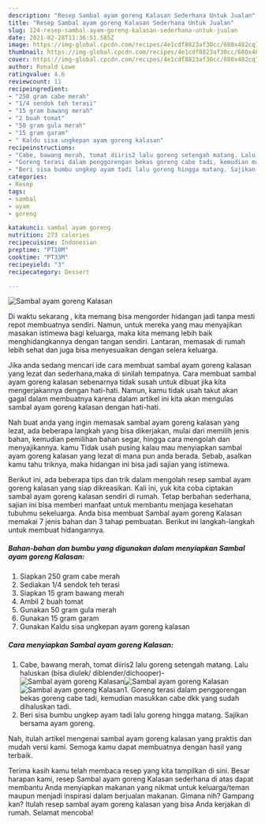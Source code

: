 ```yaml
---
description: "Resep Sambal ayam goreng Kalasan Sederhana Untuk Jualan"
title: "Resep Sambal ayam goreng Kalasan Sederhana Untuk Jualan"
slug: 124-resep-sambal-ayam-goreng-kalasan-sederhana-untuk-jualan
date: 2021-02-28T11:36:51.585Z
image: https://img-global.cpcdn.com/recipes/4e1cdf8823af30cc/680x482cq70/sambal-ayam-goreng-kalasan-foto-resep-utama.jpg
thumbnail: https://img-global.cpcdn.com/recipes/4e1cdf8823af30cc/680x482cq70/sambal-ayam-goreng-kalasan-foto-resep-utama.jpg
cover: https://img-global.cpcdn.com/recipes/4e1cdf8823af30cc/680x482cq70/sambal-ayam-goreng-kalasan-foto-resep-utama.jpg
author: Ronald Lowe
ratingvalue: 4.6
reviewcount: 11
recipeingredient:
- "250 gram cabe merah"
- "1/4 sendok teh terasi"
- "15 gram bawang merah"
- "2 buah tomat"
- "50 gram gula merah"
- "15 gram garam"
- " Kaldu sisa ungkepan ayam goreng kalasan"
recipeinstructions:
- "Cabe, bawang merah, tomat diiris2 lalu goreng setengah matang. Lalu haluskan (bisa diulek/ diblender/dichooper)-"
- "Goreng terasi dalam penggorengan bekas goreng cabe tadi, kemudian masukkan cabe dkk yang sudah dihaluskan tadi."
- "Beri sisa bumbu ungkep ayam tadi lalu goreng hingga matang. Sajikan bersama ayam goreng."
categories:
- Resep
tags:
- sambal
- ayam
- goreng

katakunci: sambal ayam goreng 
nutrition: 273 calories
recipecuisine: Indonesian
preptime: "PT10M"
cooktime: "PT33M"
recipeyield: "3"
recipecategory: Dessert

---
```



![Sambal ayam goreng Kalasan](https://img-global.cpcdn.com/recipes/4e1cdf8823af30cc/680x482cq70/sambal-ayam-goreng-kalasan-foto-resep-utama.jpg)

Di waktu  sekarang , kita memang bisa mengorder hidangan jadi tanpa mesti repot membuatnya sendiri. Namun, untuk mereka yang mau menyajikan masakan istimewa bagi keluarga, maka kita memang lebih baik menghidangkannya dengan tangan sendiri. Lantaran, memasak di rumah lebih sehat dan juga bisa menyesuaikan dengan selera keluarga.

Jika anda sedang mencari ide cara membuat sambal ayam goreng kalasan yang lezat dan sederhana,maka di sinilah tempatnya. Cara membuat sambal ayam goreng kalasan  sebenarnya tidak susah untuk dibuat jika kita mengerjakannya dengan hati-hati. Namun, kamu tidak usah takut akan gagal dalam membuatnya 
karena dalam artikel ini kita akan mengulas sambal ayam goreng kalasan dengan hati-hati.  



Nah buat anda yang ingin memasak sambal ayam goreng kalasan yang lezat, ada beberapa langkah yang bisa dikerjakan, mulai dari memilih jenis bahan, kemudian pemilihan bahan segar, hingga cara mengolah dan menyajikannya. kamu Tidak usah pusing kalau mau menyiapkan sambal ayam goreng kalasan yang lezat di mana pun anda berada. Sebab, asalkan kamu  tahu triknya, maka hidangan ini bisa jadi sajian yang istimewa.

Berikut ini, ada beberapa tips dan trik dalam mengolah resep sambal ayam goreng kalasan yang siap dikreasikan. Kali ini, yuk kita coba ciptakan sambal ayam goreng kalasan sendiri di rumah. Tetap berbahan sederhana, sajian ini bisa memberi manfaat untuk membantu menjaga kesehatan tubuhmu sekeluarga. Anda bisa membuat Sambal ayam goreng Kalasan memakai 7 jenis bahan dan 3 tahap pembuatan. Berikut ini langkah-langkah untuk membuat hidangannya.

<!--inarticleads1-->

##### Bahan-bahan dan bumbu yang digunakan dalam menyiapkan Sambal ayam goreng Kalasan:

1. Siapkan 250 gram cabe merah
1. Sediakan 1/4 sendok teh terasi
1. Siapkan 15 gram bawang merah
1. Ambil 2 buah tomat
1. Gunakan 50 gram gula merah
1. Gunakan 15 gram garam
1. Gunakan  Kaldu sisa ungkepan ayam goreng kalasan




<!--inarticleads2-->

##### Cara menyiapkan Sambal ayam goreng Kalasan:

1. Cabe, bawang merah, tomat diiris2 lalu goreng setengah matang. Lalu haluskan (bisa diulek/ diblender/dichooper)-
<img src="https://img-global.cpcdn.com/steps/0edc7f5cb96aa828/160x128cq70/sambal-ayam-goreng-kalasan-langkah-memasak-1-foto.jpg" alt="Sambal ayam goreng Kalasan"><img src="https://img-global.cpcdn.com/steps/f248648adc581fee/160x128cq70/sambal-ayam-goreng-kalasan-langkah-memasak-1-foto.jpg" alt="Sambal ayam goreng Kalasan"><img src="https://img-global.cpcdn.com/steps/9391590680222b81/160x128cq70/sambal-ayam-goreng-kalasan-langkah-memasak-1-foto.jpg" alt="Sambal ayam goreng Kalasan">1. Goreng terasi dalam penggorengan bekas goreng cabe tadi, kemudian masukkan cabe dkk yang sudah dihaluskan tadi.
1. Beri sisa bumbu ungkep ayam tadi lalu goreng hingga matang. Sajikan bersama ayam goreng.




Nah, itulah artikel mengenai  sambal ayam goreng kalasan  yang praktis dan mudah versi kami. Semoga kamu dapat membuatnya dengan hasil yang terbaik. 

Terima kasih kamu telah membaca resep yang kita tampilkan di sini. Besar harapan kami, resep  Sambal ayam goreng Kalasan sederhana di atas dapat membantu Anda menyiapkan makanan yang nikmat untuk keluarga/teman maupun menjadi inspirasi dalam berjualan makanan. Gimana nih? Gampang kan? Itulah resep sambal ayam goreng kalasan yang bisa Anda kerjakan di rumah. Selamat mencoba!

